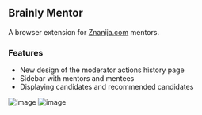 ## Brainly Mentor
A browser extension for [Znanija.com](https://znanija.com) mentors.

### Features

- New design of the moderator actions history page
- Sidebar with mentors and mentees
- Displaying candidates and recommended candidates

![image](https://user-images.githubusercontent.com/73884858/213000431-e3ce224c-cdfd-4841-b180-5916645e332d.png)
![image](https://user-images.githubusercontent.com/73884858/213001106-c0a91458-d2e3-4c08-a659-9c2c69f7893b.png)
